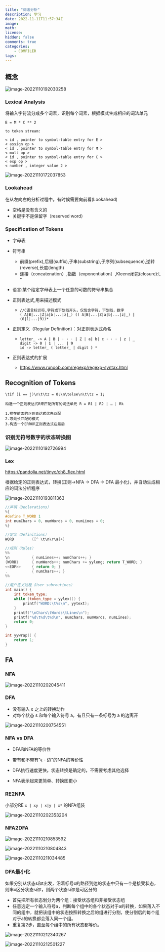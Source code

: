 ```yaml
---
title: "词法分析"
description: 学习
date: 2022-11-11T11:57:34Z
image: 
math: 
license: 
hidden: false
comments: true
categories:
    - COMPILER
tags:
---
```

## 概念

![image-20221110192030258](/images/image-20221110192030258.png)

###  Lexical Analysis

将输⼊字符流分成多个词素，识别每个词素，根据模式⽣成相应的词法单元

```
E = M * C ** 2 

to token stream:

< id , pointer to symbol-table entry for E >
< assign op >
< id , pointer to symbol-table entry for M >
< mult op >
< id , pointer to symbol-table entry for C >
< exp op >
< number , integer value 2 >
```

![image-20221110172037853](/images/image-20221110172037853.png)

### Lookahead

在从左向右的分析过程中，有时候需要向前看(Lookahead)

- 空格是没有含义的
- 关键字不是保留字（reserved word）

### Specification of Tokens

- 字母表

- 符号串

  - 前缀(prefix),后缀(suffix),⼦串(substring),⼦序列(subsequence),逆转(reverse),长度(length)
  - 连接（concatenation）,指数（exponentiation）,Kleene闭包(closure):L *

- 语⾔:某个给定字母表上⼀个任意的可数的符号串集合

- 正则表达式,用来描述模式

  - ```
    //C语⾔标识符,字符或下划线开头，仅包含字符，下划线，数字
    ( A|B|...|Z|a|b|...|z|_) (( A|B|...|Z|a|b|...|z|_) | (0|1|...|9))*
    ```

- 正则定义（Regular Definition）：对正则表达式命名

  - ```
    letter_ -> A | B | · · · | Z | a| b| c · · · | z | _
    digit -> 0 | 1 | ... | 9
    id -> letter_ ( letter_ | digit ) *
    ```


- 正则表达式的扩展

  - https://www.runoob.com/regexp/regexp-syntax.html


## Recognition of Tokens

```
\tif (i == j)\n\t\tz = 0;\n\telse\n\t\tz = 1;

构造⼀个正则表达式R来匹配所有的词法单元 R = R1 | R2 | … | Rk 

1.排在前面的正则表达式优先匹配
2.取最长匹配的模式
3.构造⼀个ERROR正则表达式在最后
```

### 识别⽆符号数字的状态转换图

![image-20221110192726994](/images/image-20221110192726994.png)

### Lex

https://pandolia.net/tinyc/ch8_flex.html

根据给定的正则表达式，转换(正则->NFA -> DFA -> DFA 最小化)，并自动⽣成相应的词法分析程序

![image-20221110193811363](/images/image-20221110193811363.png)

```c++
//声明（Declarations）
%{
#define T_WORD 1
int numChars = 0, numWords = 0, numLines = 0;
%}

//定义（Definitions）
WORD		([^ \t\n\r\a]+)
    
//规则（Rules）
%%
\n			{ numLines++; numChars++; }
{WORD}		{ numWords++; numChars += yyleng; return T_WORD; }
<<EOF>>		{ return 0; }
.			{ numChars++; }
%%
    
//用户定义过程（User subroutines）
int main() {
	int token_type;
	while (token_type = yylex()) {
		printf("WORD:\t%s\n", yytext);
	}
	printf("\nChars\tWords\tLines\n");
	printf("%d\t%d\t%d\n", numChars, numWords, numLines);
	return 0;
}

int yywrap() {
	return 1;
}
```

## FA

### NFA

![image-20221110202045411](/images/image-20221110202045411.png)

### DFA

- 没有输⼊ ε 之上的转换动作
- 对每个状态 s 和每个输⼊符号 a，有且只有⼀条标号为 a 的边离开

![image-20221110200754551](/images/image-20221110200754551.png)

### NFA vs DFA

- DFA和NFA的等价性

- 带有和不带有"ϵ - 边"的NFA的等价性

- DFA执⾏速度更快，状态转换是确定的，不需要考虑其他选择
- NFA表示起来更简单、转换图更小

### RE2NFA

小部分RE `x | xy | x|y | x*` 的NFA组装

![image-20221110202353204](/images/image-20221110202353204.png)

### NFA2DFA

![image-20221110210853592](/images/image-20221110210853592.png)

![image-20221110210804843](/images/image-20221110210804843.png)

![image-20221110211034485](/images/image-20221110211034485.png)

### DFA最小化

如果分别从状态s和t出发，沿着标号x的路径到达的状态中只有⼀个是接受状态，则串x区分状态s和t，则两个状态s和t是可区分的

- 首先把所有状态划分为两个组：接受状态组和非接受状态组
- 任意选定⼀个输⼊符号a，判断每个组中的各个状态对于a的转换，如果落⼊不同的组中，就把该组中的状态按照转换之后的组进⾏分割，使分割后的每个组对于a的转换都会落⼊同⼀个组。
- 重复第2步，直⾄每个组中的所有状态都等价。

![image-20221110212340267](/images/image-20221110212340267.png)

![image-20221110212501227](/images/image-20221110212501227.png)
